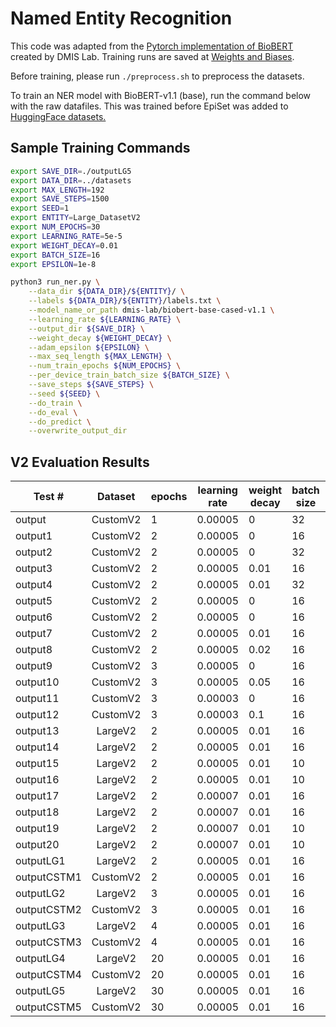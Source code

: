 # Named Entity Recognition
This code was adapted from the [Pytorch implementation of BioBERT](https://github.com/dmis-lab/biobert-pytorch) created by DMIS Lab. Training runs are saved at [Weights and Biases](https://wandb.ai/wzkariampuzha/huggingface?workspace=user-wzkariampuzha).

Before training, please run `./preprocess.sh` to preprocess the datasets.

To train an NER model with BioBERT-v1.1 (base), run the command below with the raw datafiles. This was trained before EpiSet was added to [HuggingFace datasets.](https://huggingface.co/datasets/ncats/EpiSet4NER)

## Sample Training Commands
```bash
export SAVE_DIR=./outputLG5
export DATA_DIR=../datasets
export MAX_LENGTH=192
export SAVE_STEPS=1500
export SEED=1
export ENTITY=Large_DatasetV2
export NUM_EPOCHS=30
export LEARNING_RATE=5e-5
export WEIGHT_DECAY=0.01
export BATCH_SIZE=16
export EPSILON=1e-8

python3 run_ner.py \
    --data_dir ${DATA_DIR}/${ENTITY}/ \
    --labels ${DATA_DIR}/${ENTITY}/labels.txt \
    --model_name_or_path dmis-lab/biobert-base-cased-v1.1 \
    --learning_rate ${LEARNING_RATE} \
    --output_dir ${SAVE_DIR} \
    --weight_decay ${WEIGHT_DECAY} \
    --adam_epsilon ${EPSILON} \
    --max_seq_length ${MAX_LENGTH} \
    --num_train_epochs ${NUM_EPOCHS} \
    --per_device_train_batch_size ${BATCH_SIZE} \
    --save_steps ${SAVE_STEPS} \
    --seed ${SEED} \
    --do_train \
    --do_eval \
    --do_predict \
    --overwrite_output_dir
```

## V2 Evaluation Results

| Test #      | Dataset  | epochs | learning rate | weight decay | batch size | adam epsilon | loss     | precision | recall   | F1       |
| ----------- | :------: | ------ | ------------- | ------------ | ---------- | ------------ | -------- | --------- | -------- | -------- |
| output      | CustomV2 | 1      | 0.00005       | 0            | 32         | 1E-08        | 0.037207 | 0.785075  | 0.781575 | 0.783321 |
| output1     | CustomV2 | 2      | 0.00005       | 0            | 16         | 1E-08        | 0.026727 | 0.869955  | 0.864785 | 0.867362 |
| output2     | CustomV2 | 2      | 0.00005       | 0            | 32         | 1E-08        | 0.028645 | 0.834795  | 0.84844  | 0.841562 |
| output3     | CustomV2 | 2      | 0.00005       | 0.01         | 16         | 1E-08        | 0.026742 | 0.871257  | 0.864785 | 0.868009 |
| output4     | CustomV2 | 2      | 0.00005       | 0.01         | 32         | 1E-08        | 0.028791 | 0.828446  | 0.839525 | 0.833948 |
| output5     | CustomV2 | 2      | 0.00005       | 0            | 16         | 1E-08        | 0.039709 | 0.753247  | 0.775632 | 0.764275 |
| output6     | CustomV2 | 2      | 0.00005       | 0            | 16         | 0.00001      | 0.050409 | 0.63369   | 0.704309 | 0.667136 |
| output7     | CustomV2 | 2      | 0.00005       | 0.01         | 16         | 1E-08        | 0.039709 | 0.753247  | 0.775632 | 0.764275 |
| output8     | CustomV2 | 2      | 0.00005       | 0.02         | 16         | 0.00001      | 0.050473 | 0.630667  | 0.702823 | 0.664793 |
| output9     | CustomV2 | 3      | 0.00005       | 0            | 16         | 1E-08        | 0.028544 | 0.849112  | 0.852897 | 0.851001 |
| output10    | CustomV2 | 3      | 0.00005       | 0.05         | 16         | 1E-08        | 0.02848  | 0.858434  | 0.846954 | 0.852655 |
| output11    | CustomV2 | 3      | 0.00003       | 0            | 16         | 1E-08        | 0.029121 | 0.826979  | 0.838039 | 0.832472 |
| output12    | CustomV2 | 3      | 0.00003       | 0.1          | 16         | 1E-08        | 0.029219 | 0.826725  | 0.836553 | 0.83161  |
| output13    | LargeV2  | 2      | 0.00005       | 0.01         | 16         | 1E-08        | 0.02706  | 0.850812  | 0.855869 | 0.853333 |
| output14    | LargeV2  | 2      | 0.00005       | 0.01         | 16         | 1E-10        | 0.027364 | 0.855224  | 0.851412 | 0.853313 |
| output15    | LargeV2  | 2      | 0.00005       | 0.01         | 10         | 1E-08        | 0.028575 | 0.837681  | 0.858841 | 0.848129 |
| output16    | LargeV2  | 2      | 0.00005       | 0.01         | 10         | 1E-10        | 0.028765 | 0.828326  | 0.860327 | 0.844023 |
| output17    | LargeV2  | 2      | 0.00007       | 0.01         | 16         | 1E-08        | 0.027057 | 0.830657  | 0.845468 | 0.837997 |
| output18    | LargeV2  | 2      | 0.00007       | 0.01         | 16         | 1E-10        | 0.026644 | 0.846954  | 0.846954 | 0.846954 |
| output19    | LargeV2  | 2      | 0.00007       | 0.01         | 10         | 1E-08        | 0.028384 | 0.844118  | 0.852897 | 0.848485 |
| output20    | LargeV2  | 2      | 0.00007       | 0.01         | 10         | 1E-10        | 0.028517 | 0.843658  | 0.849926 | 0.84678  |
| outputLG1   | LargeV2  | 2      | 0.00005       | 0.01         | 16         | 1E-08        | 0.02706  | 0.850812  | 0.855869 | 0.853333 |
| outputCSTM1 | CustomV2 | 2      | 0.00005       | 0.01         | 16         | 1E-08        | 0.026742 | 0.871257  | 0.864785 | 0.868009 |
| outputLG2   | LargeV2  | 3      | 0.00005       | 0.01         | 16         | 1E-08        | 0.028842 | 0.848397  | 0.864785 | 0.856512 |
| outputCSTM2 | CustomV2 | 3      | 0.00005       | 0.01         | 16         | 1E-08        | 0.028983 | 0.853293  | 0.846954 | 0.850112 |
| outputLG3   | LargeV2  | 4      | 0.00005       | 0.01         | 16         | 1E-08        | 0.033489 | 0.859031  | 0.869242 | 0.864106 |
| outputCSTM3 | CustomV2 | 4      | 0.00005       | 0.01         | 16         | 1E-08        | 0.031214 | 0.87145   | 0.86627  | 0.868852 |
| outputLG4   | LargeV2  | 20     | 0.00005       | 0.01         | 16         | 1E-08        | 0.054767 | 0.839311  | 0.869242 | 0.854015 |
| outputCSTM4 | CustomV2 | 20     | 0.00005       | 0.01         | 16         | 1E-08        | 0.053693 | 0.888554  | 0.876672 | 0.882573 |
| outputLG5   | LargeV2  | 30     | 0.00005       | 0.01         | 16         | 1E-08        | 0.055439 | 0.883756  | 0.881129 | 0.88244  |
| outputCSTM5 | CustomV2 | 30     | 0.00005       | 0.01         | 16         | 1E-08        | 0.054413 | 0.891239  | 0.876672 | 0.883895 |
